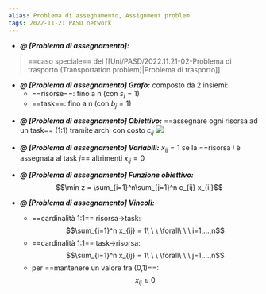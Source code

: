 ```yaml
---
alias: Problema di assegnamento, Assignment problem
tags: 2022-11-21 PASD network
---
```


- ***@ [Problema di assegnamento]:***
> ==caso speciale== del [[Uni/PASD/2022.11.21-02-Problema di trasporto (Transportation problem)|Problema di trasporto]]

<!--ID: 1670236970707-->


- ***@ [Problema di assegnamento] Grafo:***
	 composto da 2 insiemi:
	- ==risorse==: fino a n (con $s_i=1$)
	- ==task==: fino a n (con $b_j=1$)

<!--ID: 1670236970711-->


- ***@ [Problema di assegnamento] Obiettivo:***
	 ==assegnare ogni risorsa ad un task== (1:1) tramite archi con costo $c_{ij}$
![](Uni/PASD/img/probasslin.jpeg)

<!--ID: 1670236970716-->



- ***@ [Problema di assegnamento] Variabili:***
	 $x_{ij}=1$ se la ==risorsa $i$ è assegnata al task $j$== altrimenti $x_{ij}=0$

<!--ID: 1670236970720-->


- ***@ [Problema di assegnamento] Funzione obiettivo:***
	 $$\min z = \sum_{i=1}^n\sum_{j=1}^n c_{ij} x_{ij}$$

<!--ID: 1670236970725-->


- ***@ [Problema di assegnamento] Vincoli:***
	 
	- ==cardinalità 1:1== risorsa->task: $$\sum_{j=1}^n x_{ij} = 1\ \ \ \forall\ \ \ i=1,...,n$$
	- ==cardinalità 1:1== task->risorsa: $$\sum_{i=1}^n x_{ij} = 1\ \ \ \forall\ \ \ j=1,...,n$$
	- per ==mantenere un valore tra (0,1)==: $$x_{ij} \geq 0$$

<!--ID: 1670236970729-->
